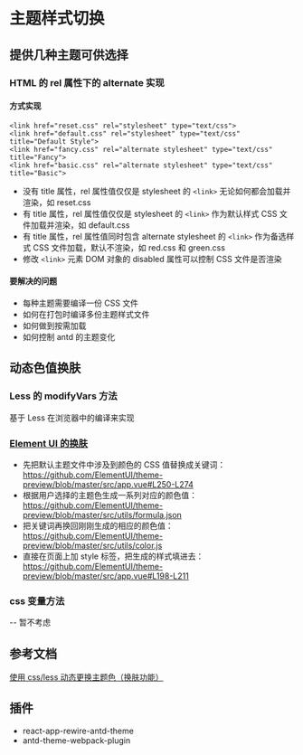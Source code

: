 <!--
 * @Author: your name
 * @Date: 2021-07-28 20:22:31
 * @LastEditTime: 2021-08-01 21:06:16
 * @LastEditors: Please set LastEditors
 * @Description: In User Settings Edit
 * @FilePath: /front-end-note/主题样式切换.md
-->
# 主题样式切换
## 提供几种主题可供选择
### HTML 的 rel 属性下的 alternate 实现
#### 方式实现
```
<link href="reset.css" rel="stylesheet" type="text/css">
<link href="default.css" rel="stylesheet" type="text/css" title="Default Style">
<link href="fancy.css" rel="alternate stylesheet" type="text/css" title="Fancy">
<link href="basic.css" rel="alternate stylesheet" type="text/css" title="Basic">
```
- 没有 title 属性，rel 属性值仅仅是 stylesheet 的 `<link>` 无论如何都会加载并渲染，如 reset.css
- 有 title 属性，rel 属性值仅仅是 stylesheet 的 `<link>` 作为默认样式 CSS 文件加载并渲染，如 default.css
- 有 title 属性，rel 属性值同时包含 alternate stylesheet 的 `<link>` 作为备选样式 CSS 文件加载，默认不渲染，如 red.css 和 green.css
- 修改 `<link>` 元素 DOM 对象的 disabled 属性可以控制 CSS 文件是否渲染

#### 要解决的问题
- 每种主题需要编译一份 CSS 文件
- 如何在打包时编译多份主题样式文件
- 如何做到按需加载
- 如何控制 antd 的主题变化

## 动态色值换肤
### Less 的 modifyVars 方法
基于 Less 在浏览器中的编译来实现

### [Element UI 的换肤](https://github.com/ElemeFE/element/issues/3054)
- 先把默认主题文件中涉及到颜色的 CSS 值替换成关键词：https://github.com/ElementUI/theme-preview/blob/master/src/app.vue#L250-L274
- 根据用户选择的主题色生成一系列对应的颜色值：https://github.com/ElementUI/theme-preview/blob/master/src/utils/formula.json
- 把关键词再换回刚刚生成的相应的颜色值：https://github.com/ElementUI/theme-preview/blob/master/src/utils/color.js
- 直接在页面上加 style 标签，把生成的样式填进去：https://github.com/ElementUI/theme-preview/blob/master/src/app.vue#L198-L211


### css 变量方法
-- 暂不考虑


## 参考文档
[使用 css/less 动态更换主题色（换肤功能）](https://www.cnblogs.com/leiting/p/11203383.html)


## 插件
- react-app-rewire-antd-theme
- antd-theme-webpack-plugin
